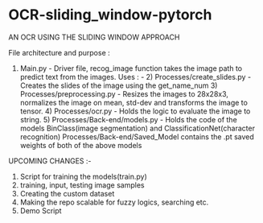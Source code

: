 # OCR-sliding_window-pytorch

AN OCR USING THE SLIDING WINDOW APPROACH

File architecture and purpose : 
  1) Main.py - Driver file, recog_image function takes the image path to predict text from the images.
     Uses : -
     2) Processes/create_slides.py - Creates the slides of the image using the get_name_num
     3) Processes/preprocessing.py - Resizes the images to 28x28x3, normalizes the image on mean, std-dev and transforms the image to tensor.
     4) Processes/ocr.py - Holds the logic to evaluate the image to string.
     5) Processes/Back-end/models.py - Holds the code of the models BinClass(image segmentation) and ClassificationNet(character recognition)
  Processes/Back-end/Saved_Model contains the .pt saved weights of both of the above models
     
UPCOMING CHANGES :- 
  1) Script for training the models(train.py)
  2) training, input, testing image samples
  3) Creating the custom dataset
  4) Making the repo scalable for fuzzy logics, searching etc.
  5) Demo Script
